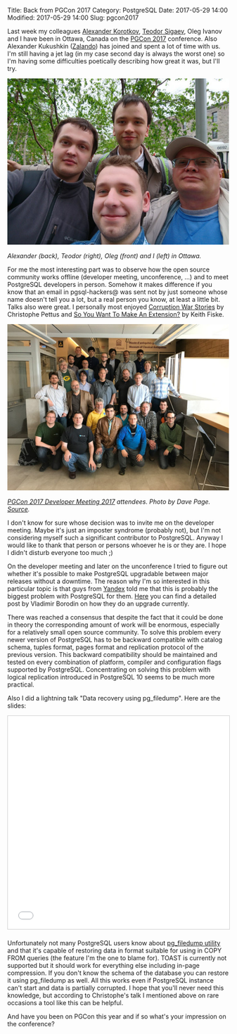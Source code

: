 Title: Back from PGCon 2017
Category: PostgreSQL
Date: 2017-05-29 14:00
Modified: 2017-05-29 14:00
Slug: pgcon2017

Last week my colleagues [Alexander Korotkov][ak], [Teodor Sigaev][ts], Oleg
Ivanov and I have been in Ottawa, Canada on the [PGCon 2017][pgcon] conference.
Also Alexander Kukushkin ([Zalando][zl]) has joined and spent a lot of time
with us. I'm still having a jet lag (in my case second day is always the worst
one) so I'm having some difficulties poetically describing how great it was,
but I'll try.

![Canada 2017](/static/2017/canada2017.jpg)

_Alexander (back), Teodor (right), Oleg (front) and I (left) in Ottawa._

For me the most interesting part was to observe how the open source community
works offline (developer meeting, unconference, ...) and to meet PostgreSQL
developers in person. Somehow it makes difference if you know that an email in
pgsql-hackers@ was sent not by just someone whose name doesn't tell you a lot,
but a real person you know, at least a little bit. Talks also were great.  I
personally most enjoyed [Corruption War Stories][cws] by Christophe Pettus and
[So You Want To Make An Extension?][ext] by Keith Fiske.

![PostgreSQL Dev Meeting 2017](/static/2017/devmeeting2017.jpg)

_[PGCon 2017 Developer Meeting 2017][dm] attendees. Photo by Dave Page.
[Source][src]._

I don't know for sure whose decision was to invite me on the developer meeting.
Maybe it's just an imposter syndrome (probably not), but I'm not considering
myself such a significant contributor to PostgreSQL. Anyway I would like to
thank that person or persons whoever he is or they are. I hope I didn't disturb
everyone too much ;)

On the developer meeting and later on the unconference I tried to figure out
whether it's possible to make PostgreSQL upgradable between major releases
without a downtime. The reason why I'm so interested in this particular topic is
that guys from [Yandex][ya] told me that this is probably the biggest problem
with PostgreSQL for them. [Here][upg] you can find a detailed post by Vladimir
Borodin on how they do an upgrade currently.

There was reached a consensus that despite the fact that it could be done in
theory the corresponding amount of work will be enormous, especially for a
relatively small open source community. To solve this problem every newer
version of PostgreSQL has to be backward compatible with catalog schema, tuples
format, pages format and replication protocol of the previous version. This
backward compatibility should be maintained and tested on every combination of
platform, compiler and configuration flags supported by PostgreSQL.
Concentrating on solving this problem with logical replication introduced in
PostgreSQL 10 seems to be much more practical.

Also I did a lightning talk "Data recovery using pg\_filedump". Here are the
slides:

<iframe src="//www.slideshare.net/slideshow/embed_code/key/mJ9av8zXwUlWwD" width="595" height="485" frameborder="0" marginwidth="0" marginheight="0" scrolling="no" style="border:1px solid #CCC; border-width:1px; margin-bottom:5px; max-width: 100%;" allowfullscreen> </iframe>

Unfortunately not many PostgreSQL users know about [pg\_filedump utility][fd]
and that it's capable of restoring data in format suitable for using in COPY FROM
queries (the feature I'm the one to blame for). TOAST is currently not supported
but it should work for everything else including in-page compression. If you
don't know the schema of the database you can restore it using pg\_filedump as
well. All this works even if PostgreSQL instance can't start and data is
partially corrupted. I hope that you'll never need this knowledge, but according
to Christophe's talk I mentioned above on rare occasions a tool like this can be
helpful.

And have you been on PGCon this year and if so what's your impression on the
conference?

[ak]: http://akorotkov.github.io/
[ts]: http://sigaev.ru/
[zl]: http://www.zalando.com/
[dm]: https://wiki.postgresql.org/wiki/PgCon_2017_Developer_Meeting
[src]: https://www.facebook.com/groups/postgresql/permalink/601049913425093/
[cws]: http://www.pgcon.org/2017/schedule/events/1048.en.html
[ext]: http://www.pgcon.org/2017/schedule/events/1037.en.html
[pgcon]: http://www.pgcon.org/2017/
[ya]: https://yandex.com/company/
[upg]: https://simply.name/upgrading-postgres-to-9.4.html
[fd]: https://git.postgresql.org/gitweb/?p=pg_filedump.git;a=summary
